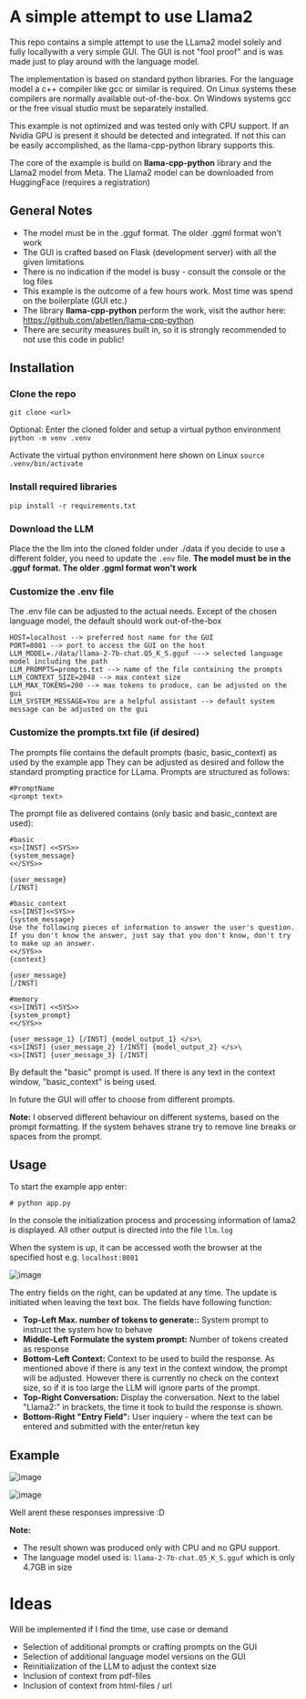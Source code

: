 # A simple attempt to use Llama2

This repo contains a simple attempt to use the LLama2 model solely and fully locallywith a very simple GUI.
The GUI is not "fool proof" and is was made just to play around with the language model.

The implementation is based on standard python libraries. For the language model a c++ compiler like gcc or similar is required.
On Linux systems these compilers are normally available out-of-the-box. On Windows systems gcc or the free visual studio must be separately installed.

This example is not optimized and was tested only with CPU support. 
If an Nvidia GPU is present it should be detected and integrated. 
If not this can be easily accomplished, as the llama-cpp-python library supports this.

The core of the example is build on **llama-cpp-python** library and the Llama2 model from Meta.
The Llama2 model can be downloaded from HuggingFace (requires a registration)

## General Notes
- The model must be in the .gguf format. The older .ggml format won't work
- The GUI is crafted based on Flask (development server) with all the given limitations
- There is no indication if the model is busy - consult the console or the log files
- This example is the outcome of a few hours work. Most time was spend on the boilerplate (GUI etc.)
- The library **llama-cpp-python** perform the work, visit the author here: https://github.com/abetlen/llama-cpp-python
- There are security measures built in, so it is strongly recommended to not use this code in public!

## Installation

### Clone the repo 
```git clone <url>```

Optional: 
Enter the cloned folder and setup a virtual python environment 
```python -m venv .venv```

Activate the virtual python environment here shown on Linux
```source .venv/bin/activate```


### Install required libraries
```pip install -r requirements.txt```


### Download the LLM
Place the the llm into the cloned folder under ./data
if you decide to use a different folder, you need to update the ```.env``` file.
**The model must be in the .gguf format. The older .ggml format won't work**


### Customize the .env file 
The .env file can be adjusted to the actual needs. Except of the chosen language model, the default should work out-of-the-box
```
HOST=localhost --> preferred host name for the GUI
PORT=8081 --> port to access the GUI on the host
LLM_MODEL=./data/llama-2-7b-chat.Q5_K_S.gguf ---> selected language model including the path
LLM_PROMPTS=prompts.txt --> name of the file containing the prompts
LLM_CONTEXT_SIZE=2048 --> max context size 
LLM_MAX_TOKENS=200 --> max tokens to produce, can be adjusted on the gui
LLM_SYSTEM_MESSAGE=You are a helpful assistant --> default system message can be adjusted on the gui
```

### Customize the prompts.txt file (if desired)
The prompts file contains the default prompts (basic, basic_context) as used by the example app
They can be adjusted as desired and follow the standard prompting practice for LLama.
Prompts are structured as follows:

```
#PromptName
<prompt text>
```

The prompt file as delivered contains (only basic and basic_context are used):

```
#basic
<s>[INST] <<SYS>>
{system_message}
<</SYS>>

{user_message}
[/INST]

#basic_context
<s>[INST]<<SYS>>
{system_message}
Use the following pieces of information to answer the user's question.
If you don't know the answer, just say that you don't know, don't try to make up an answer.
<</SYS>>
{context}

{user_message}
[/INST]

#memory
<s>[INST] <<SYS>>
{system_prompt}
<</SYS>>

{user_message_1} [/INST] {model_output_1} </s>\
<s>[INST] {user_message_2} [/INST] {model_output_2} </s>\
<s>[INST] {user_message_3} [/INST] 
```

By default the "basic" prompt is used. 
If there is any text in the context window, "basic_context" is being used.

In future the GUI will offer to choose from different prompts.

**Note:** I observed different behaviour on different systems, based on the prompt formatting.
If the system behaves strane try to remove line breaks or spaces from the prompt.


## Usage

To start the example app enter:

```
# python app.py
```

In the console the initialization process and processing information of lama2 is displayed.
All other output is directed into the file ```llm.log```

When the system is up, it can be accessed woth the browser at the specified host e.g. ```localhost:8081```

![image](https://github.com/xconnected/llama2/assets/4428021/309c3b36-ae8a-4a64-ac74-beaaab74f53d)

The entry fields on the right, can be updated at any time. The update is initiated when leaving the text box.
The fields have following function:

- **Top-Left Max. number of tokens to generate::** System prompt to instruct the system how to behave
- **Middle-Left Formulate the system prompt:** Number of tokens created as response
- **Bottom-Left Context:** Context to be used to build the response. As mentioned above if there is any text in the context window, the prompt will be adjusted. However there is currently no check on the context size, so if it is too large the LLM will ignore parts of the prompt.
- **Top-Right Conversation:** Display the conversation. Next to the label "Llama2:" in brackets, the time it took to build the response is shown.
- **Bottom-Right "Entry Field":** User inquiery - where the text can be entered and submitted with the enter/retun key


## Example
![image](https://github.com/xconnected/llama2/assets/4428021/e0015f65-a253-4a4e-b722-094024a94abf)

![image](https://github.com/xconnected/llama2/assets/4428021/edbacc77-9e81-479b-ab28-1dca9640ec1b)

Well arent these responses impressive :D

**Note:** 

- The result shown was produced only with CPU and no GPU support.
- The language model used is: ```llama-2-7b-chat.Q5_K_S.gguf``` which is only 4.7GB in size

# Ideas
Will be implemented if I find the time, use case or demand

- Selection of additional prompts or crafting prompts on the GUI
- Selection of additional language model versions on the GUI
- Reinitialization of the LLM to adjust the context size
- Inclusion of context from pdf-files
- Inclusion of context from html-files / url
